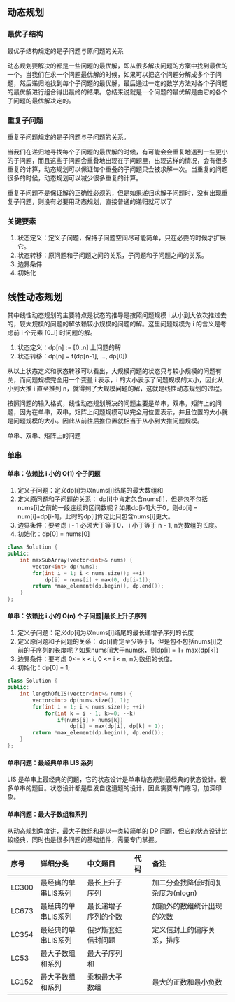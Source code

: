 ## 动态规划
###  最优子结构
最优子结构规定的是子问题与原问题的关系

动态规划要解决的都是一些问题的最优解，即从很多解决问题的方案中找到最优的一个。当我们在求一个问题最优解的时候，如果可以把这个问题分解成多个子问题，然后递归地找到每个子问题的最优解，最后通过一定的数学方法对各个子问题的最优解进行组合得出最终的结果。总结来说就是一个问题的最优解是由它的各个子问题的最优解决定的。
###  重复子问题

重复子问题规定的是子问题与子问题的关系。

当我们在递归地寻找每个子问题的最优解的时候，有可能会会重复地遇到一些更小的子问题，而且这些子问题会重叠地出现在子问题里，出现这样的情况，会有很多重复的计算，动态规划可以保证每个重叠的子问题只会被求解一次。当重复的问题很多的时候，动态规划可以减少很多重复的计算。

重复子问题不是保证解的正确性必须的，但是如果递归求解子问题时，没有出现重复子问题，则没有必要用动态规划，直接普通的递归就可以了

### 关键要素

1. 状态定义：定义子问题，保持子问题空间尽可能简单，只在必要的时候才扩展它。
2. 状态转移：原问题和子问题之间的关系，子问题和子问题之间的关系。
3. 边界条件
4. 初始化


## 线性动态规划

其中线性动态规划的主要特点是状态的推导是按照问题规模 i 从小到大依次推过去的，较大规模的问题的解依赖较小规模的问题的解。这里问题规模为 i 的含义是考虑前 i 个元素 [0..i] 时问题的解。
1. 状态定义：dp[n] := [0..n] 上问题的解
2. 状态转移：dp[n] = f(dp[n-1], ..., dp[0])


从以上状态定义和状态转移可以看出，大规模问题的状态只与较小规模的问题有关，而问题规模完全用一个变量 i 表示，i 的大小表示了问题规模的大小，因此从小到大推 i 直至推到 n，就得到了大规模问题的解，这就是线性动态规划的过程。

按照问题的输入格式，线性动态规划解决的问题主要是单串，双串，矩阵上的问题，因为在单串，双串，矩阵上问题规模可以完全用位置表示，并且位置的大小就是问题规模的大小。因此从前往后推位置就相当于从小到大推问题规模。

单串、双串、矩阵上的问题

### 单串

#### 单串：依赖比 i 小的 O(1) 个子问题

1. 定义子问题：定义dp[i]为以nums[i]结尾的最大数组和
2. 定义原问题和子问题的关系：
dp[i]中肯定包含nums[i]，但是包不包括nums[i]之前的一段连续的区间数呢？如果dp[i-1]大于0，则dp[i] = num[i]+dp[i-1]，此时的dp[i]肯定比只包含nums[i]更大。
3. 边界条件：要考虑 i - 1 必须大于等于0， i 小于等于 n - 1, n为数组的长度。
4. 初始化：dp[0] = nums[0]
```c++
class Solution {
public:
    int maxSubArray(vector<int>& nums) {
        vector<int> dp(nums);
        for(int i = 1; i < nums.size(); ++i)
            dp[i] = nums[i] + max(0, dp[i-1]);
        return *max_element(dp.begin(), dp.end());
    }
};
```

#### 单串：依赖比 i 小的 O(n) 个子问题|最长上升子序列

1. 定义子问题：定义dp[i]为以nums[i]结尾的最长递增子序列的长度
2. 定义原问题和子问题的关系：
dp[i]肯定至少等于1，但是包不包括nums[i]之前的子序列的长度呢？如果nums[i]大于nums[k](0<=k<i)，则dp[i] = 1+ max{dp[k]}
1. 边界条件：要考虑 0<= k < i, 0 <= i < n, n为数组的长度。
2. 初始化：dp[0] = 1;

```c++
class Solution {
public:
    int lengthOfLIS(vector<int>& nums) {
        vector<int> dp(nums.size(), 1);
        for(int i = 1; i < nums.size(); ++i)
            for(int k = i - 1; k>=0; --k)
                if(nums[i] > nums[k])
                    dp[i] = max(dp[i], dp[k] + 1);
        return *max_element(dp.begin(), dp.end());
    }
};
```

#### 单串问题：最经典单串 LIS 系列

LIS 是单串上最经典的问题，它的状态设计是单串动态规划最经典的状态设计。很多单串的题目。状态设计都是启发自这道题的设计，因此需要专门练习，加深印象。

#### 单串问题：最大子数组和系列
从动态规划角度讲，最大子数组和是以一类较简单的 DP 问题，但它的状态设计比较经典，同时也是很多问题的基础组件，需要专门掌握。

|序号|详细分类|中文题目| 代码| 备注
|:-  |:-      |:-      |:- |:- |
| LC300 |最经典的单串LIS系列|最长上升子序列| |加二分查找降低时间复杂度为(nlogn)|
| LC673 |最经典的单串LIS系列|最长递增子序列的个数| | 加额外的数组统计出现的次数 |
| LC354 |最经典的单串LIS系列|俄罗斯套娃信封问题| | 定义信封上的偏序关系，排序 |
| LC53 |最大子数组和系列|最大子序列和| | |
| LC152 |最大子数组和系列|乘积最大子数组| | 最大的正数和最小负数 |

